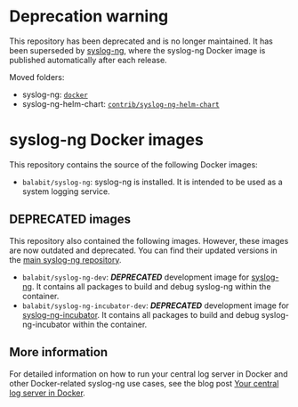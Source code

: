 # Deprecation warning

This repository has been deprecated and is no longer maintained.
It has been superseded by [syslog-ng](https://github.com/syslog-ng/syslog-ng/), where the syslog-ng Docker image is
published automatically after each release.

Moved folders:
- syslog-ng: [`docker`](https://github.com/syslog-ng/syslog-ng/tree/master/docker)
- syslog-ng-helm-chart: [`contrib/syslog-ng-helm-chart`](https://github.com/syslog-ng/syslog-ng/tree/master/contrib/syslog-ng-helm-chart)

# syslog-ng Docker images
This repository contains the source of the following Docker images:

* `balabit/syslog-ng`: syslog-ng is installed. It is intended to be used as a system logging service.

## DEPRECATED images
This repository also contained the following images. However, these images are now outdated and deprecated. You can find their updated versions in the [main syslog-ng repository]( https://github.com/balabit/syslog-ng/tree/master/dbld/images).
* `balabit/syslog-ng-dev`: ***DEPRECATED*** development image for [syslog-ng](https://github.com/balabit/syslog-ng). It contains all packages to build and debug syslog-ng within the container.
* `balabit/syslog-ng-incubator-dev`: ***DEPRECATED*** development image for [syslog-ng-incubator](https://github.com/balabit/syslog-ng-incubator). It contains all packages to build and debug syslog-ng-incubator within the container.

## More information
For detailed information on how to run your central log server in Docker and other Docker-related syslog-ng use cases, see the blog post [Your central log server in Docker](https://syslog-ng.com/blog/central-log-server-docker/).
